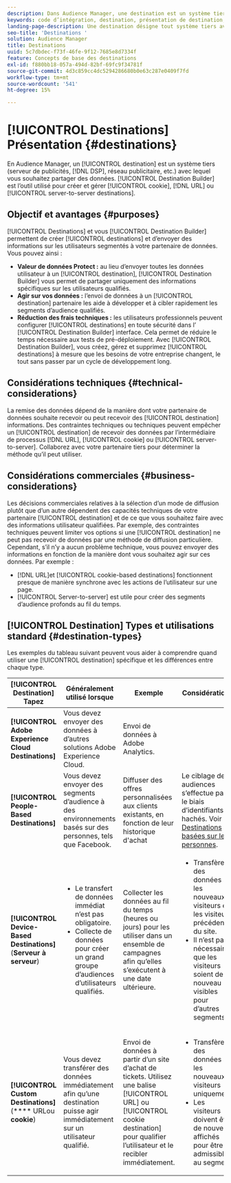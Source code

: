 ```yaml
---
description: Dans Audience Manager, une destination est un système tiers (serveur publicitaire, DSP, réseau publicitaire, etc.) avec lequel vous souhaitez partager des données. Destination Builder est l’outil utilisé pour créer et gérer des destinations de cookie, d’URL ou de serveur à serveur.
keywords: code d’intégration, destination, présentation de destination, destination, destination, destination, destination, destination, destination, destination, destination, destination, destination, destination, destination
landing-page-description: Une destination désigne tout système tiers avec lequel partager des données, par exemple un serveur de publicités ou un DSP. Utilisez Destination Builder pour créer et gérer des destinations de cookie, d’URL ou de serveur à serveur.
seo-title: 'Destinations '
solution: Audience Manager
title: Destinations
uuid: 5c7dbdec-f73f-46fe-9f12-7685e8d7334f
feature: Concepts de base des destinations
exl-id: f880bb18-057a-494d-82bf-69fc9f34781f
source-git-commit: 4d3c859cc4dc5294286680b0e63c287e0409f7fd
workflow-type: tm+mt
source-wordcount: '541'
ht-degree: 15%

---
```


# [!UICONTROL Destinations] Présentation {#destinations}

En Audience Manager, un [!UICONTROL destination] est un système tiers (serveur de publicités, [!DNL DSP], réseau publicitaire, etc.) avec lequel vous souhaitez partager des données. [!UICONTROL Destination Builder] est l’outil utilisé pour créer et gérer  [!UICONTROL cookie],  [!DNL URL] ou  [!UICONTROL server-to-server destinations].

## Objectif et avantages {#purposes}

<!-- c_destinations.xml -->

[!UICONTROL Destinations] et vous  [!UICONTROL Destination Builder] permettent de créer  [!UICONTROL destinations] et d’envoyer des informations sur les utilisateurs segmentés à votre partenaire de données. Vous pouvez ainsi :

* **Valeur de données Protect :** au lieu d’envoyer toutes les données utilisateur à un  [!UICONTROL destination],  [!UICONTROL Destination Builder] vous permet de partager uniquement des informations spécifiques sur les utilisateurs qualifiés.
* **Agir sur vos données :** l’envoi de données à un  [!UICONTROL destination] partenaire les aide à développer et à cibler rapidement les segments d’audience qualifiés.
* **Réduction des frais techniques :** les utilisateurs professionnels peuvent configurer  [!UICONTROL destinations] en toute sécurité dans l’ [!UICONTROL Destination Builder] interface. Cela permet de réduire le temps nécessaire aux tests de pré-déploiement. Avec [!UICONTROL Destination Builder], vous créez, gérez et supprimez [!UICONTROL destinations] à mesure que les besoins de votre entreprise changent, le tout sans passer par un cycle de développement long.

## Considérations techniques {#technical-considerations}

<!-- destination-delivery-methods.xml -->

La remise des données dépend de la manière dont votre partenaire de données souhaite recevoir ou peut recevoir des [!UICONTROL destination] informations. Des contraintes techniques ou techniques peuvent empêcher un [!UICONTROL destination] de recevoir des données par l’intermédiaire de processus [!DNL URL], [!UICONTROL cookie] ou [!UICONTROL server-to-server]. Collaborez avec votre partenaire tiers pour déterminer la méthode qu’il peut utiliser.

## Considérations commerciales {#business-considerations}

Les décisions commerciales relatives à la sélection d’un mode de diffusion plutôt que d’un autre dépendent des capacités techniques de votre partenaire [!UICONTROL destination] et de ce que vous souhaitez faire avec des informations utilisateur qualifiées. Par exemple, des contraintes techniques peuvent limiter vos options si une [!UICONTROL destination] ne peut pas recevoir de données par une méthode de diffusion particulière. Cependant, s’il n’y a aucun problème technique, vous pouvez envoyer des informations en fonction de la manière dont vous souhaitez agir sur ces données. Par exemple :

* [!DNL URL]et  [!UICONTROL cookie-based destinations] fonctionnent presque de manière synchrone avec les actions de l’utilisateur sur une page.
* [!UICONTROL Server-to-server] est utile pour créer des segments d’audience profonds au fil du temps.

## [!UICONTROL Destination] Types et utilisations standard  {#destination-types}

Les exemples du tableau suivant peuvent vous aider à comprendre quand utiliser une [!UICONTROL destination] spécifique et les différences entre chaque type.

| [!UICONTROL Destination] Tapez | Généralement utilisé lorsque | Exemple | Considérations |
|--- |--- |--- |--- |
| **[!UICONTROL Adobe Experience Cloud Destinations]** | Vous devez envoyer des données à d’autres solutions Adobe Experience Cloud. | Envoi de données à Adobe Analytics. |  |
| **[!UICONTROL People-Based Destinations]** | Vous devez envoyer des segments d’audience à des environnements basés sur des personnes, tels que Facebook. | Diffuser des offres personnalisées aux clients existants, en fonction de leur historique d&#39;achat | Le ciblage des audiences s’effectue par le biais d’identifiants hachés. Voir [Destinations basées sur les personnes](people-based-destinations-overview.md). |
| **[!UICONTROL Device-Based Destinations]** (**Serveur à serveur**) | <ul><li>Le transfert de données immédiat n’est pas obligatoire.</li><li>Collecte de données pour créer un grand groupe d’audiences d’utilisateurs qualifiés.</li></ul> | Collecter les données au fil du temps (heures ou jours) pour les utiliser dans un ensemble de campagnes afin qu’elles s’exécutent à une date ultérieure. | <ul><li>Transfère des données sur les nouveaux visiteurs et les visiteurs précédents du site. </li><li>Il n’est pas nécessaire que les visiteurs soient de nouveau visibles pour d’autres segments.</li></ul> |
| **[!UICONTROL Custom Destinations]** (**** URLou  **cookie**) | Vous devez transférer des données immédiatement afin qu’une destination puisse agir immédiatement sur un utilisateur qualifié. | Envoi de données à partir d’un site d’achat de tickets. Utilisez une balise [!UICONTROL URL] ou [!UICONTROL cookie destination] pour qualifier l’utilisateur et le recibler immédiatement. | <ul><li>Transfère des données sur les nouveaux visiteurs uniquement. </li><li>Les visiteurs doivent être de nouveau affichés pour être admissibles au segment.</li></ul> |
